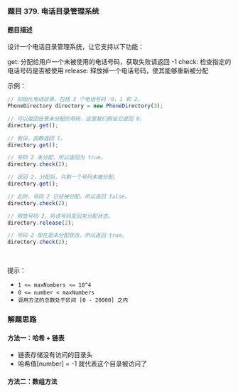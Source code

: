 ### 题目 379. 电话目录管理系统
#### 题目描述
设计一个电话目录管理系统，让它支持以下功能：

get: 分配给用户一个未被使用的电话号码，获取失败请返回 -1
check: 检查指定的电话号码是否被使用
release: 释放掉一个电话号码，使其能够重新被分配
 

示例：

```js
// 初始化电话目录，包括 3 个电话号码：0，1 和 2。
PhoneDirectory directory = new PhoneDirectory(3);

// 可以返回任意未分配的号码，这里我们假设它返回 0。
directory.get();

// 假设，函数返回 1。
directory.get();

// 号码 2 未分配，所以返回为 true。
directory.check(2);

// 返回 2，分配后，只剩一个号码未被分配。
directory.get();

// 此时，号码 2 已经被分配，所以返回 false。
directory.check(2);

// 释放号码 2，将该号码变回未分配状态。
directory.release(2);

// 号码 2 现在是未分配状态，所以返回 true。
directory.check(2);
```
 

提示：

- `1 <= maxNumbers <= 10^4`
- `0 <= number < maxNumbers`
- `调用方法的总数处于区间 [0 - 20000] 之内`

### 解题思路
#### 方法一：哈希 + 链表
- 链表存储没有访问的目录头
- 哈希值[number] = -1 就代表这个目录被访问了

#### 方法二：数组方法
